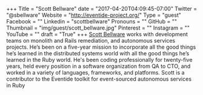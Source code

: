 +++
Title = "Scott Bellware"
date = "2017-04-20T04:09:45-07:00"
Twitter = "@sbellware"
Website = "http://eventide-project.org/"
Type = "guest"
Facebook = ""
Linkedin = "scottbellware"
Pronouns = ""
GitHub = ""
Thumbnail = "img/guest/scott_bellware.jpg"
Pinterest = ""
Instagram = ""
YouTube = ""
draft = "True"
+++
[Scott Bellware](https://www.linkedin.com/in/scottbellware/) works with development teams on monolith and Rails remediation, and autonomous services projects. He’s been on a five-year mission to incorporate all the good things he’s learned in the distributed systems world with all the good things he’s learned in the Ruby world. He's been coding professionally for twenty-five years, held every position in a software organization from QA to CTO, and worked in a variety of languages, frameworks, and platforms. Scott is a contributor to the Eventide toolkit for event-sourced autonomous services in Ruby

